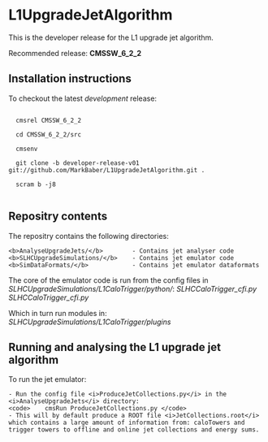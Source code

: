 L1UpgradeJetAlgorithm
=====================

This is the developer release for the L1 upgrade jet algorithm.

Recommended release: <b>CMSSW_6_2_2</b>

Installation instructions
-------------------------

To checkout the latest <i>development</i> release:

<code>
  cmsrel CMSSW_6_2_2<br>
  cd CMSSW_6_2_2/src<br>
  cmsenv<br>
  git clone -b developer-release-v01 git://github.com/MarkBaber/L1UpgradeJetAlgorithm.git .<br>
  scram b -j8<br>
</code>


Repositry contents
------------------

The repositry contains the following directories:

    <b>AnalyseUpgradeJets/</b>        - Contains jet analyser code
    <b>SLHCUpgradeSimulations/</b>    - Contains jet emulator code
    <b>SimDataFormats/</b>            - Contains jet emulator dataformats

The core of the emulator code is run from the config files in <i>SLHCUpgradeSimulations/L1CaloTrigger/python/</i>:
        <i>SLHCCaloTrigger_cfi.py</i>
        <i>SLHCCaloTrigger_cfi.py</i>
    
Which in turn run modules in:
        <i>SLHCUpgradeSimulations/L1CaloTrigger/plugins</i>



Running and analysing the L1 upgrade jet algorithm
--------------------------------------------------

To run the jet emulator:
    
    - Run the config file <i>ProduceJetCollections.py</i> in the <i>AnalyseUpgradeJets</i> directory:
    <code>    cmsRun ProduceJetCollections.py </code>
    - This will by default produce a ROOT file <i>JetCollections.root</i> which contains a large amount of information from: caloTowers and trigger towers to offline and online jet collections and energy sums.




